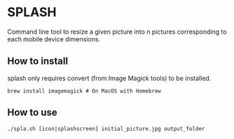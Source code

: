 SPLASH
======

Command line tool to resize a given picture into n pictures corresponding to each mobile device dimensions.

How to install
--------------

splash only requires convert (from Image Magick tools) to be installed.

    brew install imagemagick # On MacOS with Homebrew

How to use
----------

    ./spla.sh [icon|splashscreen] initial_picture.jpg output_folder
